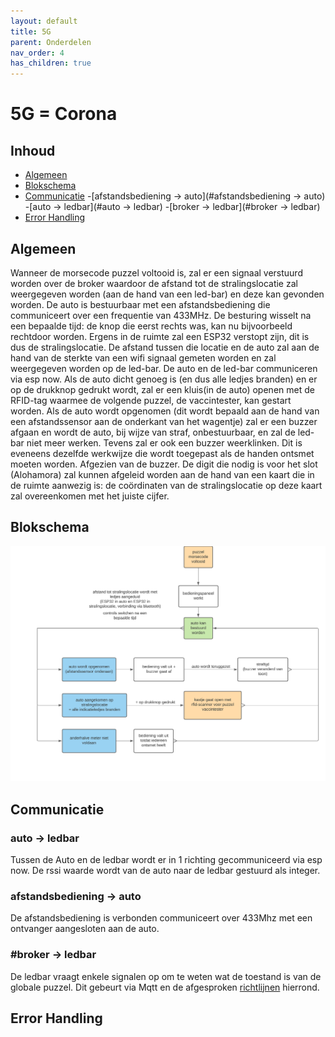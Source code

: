 ```yaml
---
layout: default
title: 5G
parent: Onderdelen
nav_order: 4
has_children: true
---
```


# 5G = Corona

## Inhoud
 
- [Algemeen](#algemeen)
- [Blokschema](#Blokschema)
- [Communicatie](#Communicatie)
 -[afstandsbediening -> auto](#afstandsbediening -> auto)
 -[auto -> ledbar](#auto -> ledbar)
 -[broker -> ledbar](#broker -> ledbar) 
- [Error Handling](#Error-Handling)
 

## Algemeen
Wanneer de morsecode puzzel voltooid is, zal er een signaal verstuurd worden over de broker waardoor de afstand tot de stralingslocatie zal weergegeven worden (aan de hand van een led-bar) en deze kan gevonden worden. De auto is bestuurbaar met een afstandsbediening die communiceert over een frequentie van 433MHz. De besturing wisselt na een bepaalde tijd: de knop die eerst rechts was, kan nu bijvoorbeeld rechtdoor worden.
Ergens in de ruimte zal een ESP32 verstopt zijn, dit is dus de stralingslocatie. De afstand tussen die locatie en de auto zal aan de hand van de sterkte van een wifi signaal gemeten worden en zal weergegeven worden op de led-bar. De auto en de led-bar communiceren via esp now. Als de auto dicht genoeg is (en dus alle ledjes branden) en er op de drukknop gedrukt wordt, zal er een kluis(in de auto) openen met de RFID-tag waarmee de volgende puzzel, de vaccintester, kan gestart worden.
Als de auto wordt opgenomen (dit wordt bepaald aan de hand van een afstandssensor aan de onderkant van het wagentje) zal er een buzzer afgaan en wordt de auto, bij wijze van straf, onbestuurbaar, en zal de led-bar niet meer werken. Tevens zal er ook een buzzer weerklinken.  Dit is eveneens dezelfde werkwijze die wordt toegepast als de handen ontsmet moeten worden. Afgezien van de buzzer.
De digit die nodig is voor het slot (Alohamora) zal kunnen afgeleid worden aan de hand van een kaart die in de ruimte aanwezig is: de coördinaten van de stralingslocatie op deze kaart zal overeenkomen met het juiste cijfer.

## Blokschema
![blok schema](blokschema.png)
## Communicatie
### auto -> ledbar
Tussen de Auto en de ledbar wordt er in 1 richting gecommuniceerd via esp now. De rssi waarde wordt van de auto naar de ledbar gestuurd als integer.
### afstandsbediening -> auto
De afstandsbediening is verbonden communiceert over 433Mhz met een ontvanger aangesloten aan de auto.
### #broker -> ledbar
De ledbar vraagt enkele signalen op om te weten wat de toestand is van de globale puzzel. Dit gebeurt via Mqtt en de afgesproken [richtlijnen](https://project-es-20-21.github.io/General/MQTTchannels.html) hierrond.
## Error Handling
